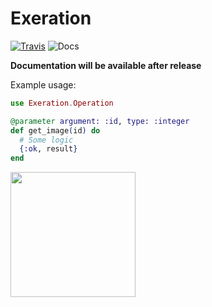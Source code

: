 # Exeration

[![Travis](https://img.shields.io/travis/nerdslabs/exeration.svg)](https://travis-ci.org/nerdslabs/exeration) ![Docs](https://img.shields.io/badge/version-WIP-e75734.svg)

**Documentation will be available after release**

Example usage:
```elixir
use Exeration.Operation

@parameter argument: :id, type: :integer
def get_image(id) do
  # Some logic
  {:ok, result}
end
```

<a href="https://nerdslabs.co" target="_blank"><img src="https://nerdslabs.co/images/logo-powered.svg" width="200px" /></a>